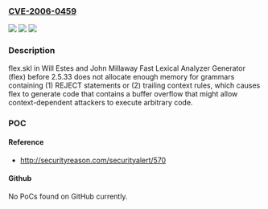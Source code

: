 ### [CVE-2006-0459](https://cve.mitre.org/cgi-bin/cvename.cgi?name=CVE-2006-0459)
![](https://img.shields.io/static/v1?label=Product&message=n%2Fa&color=blue)
![](https://img.shields.io/static/v1?label=Version&message=n%2Fa&color=blue)
![](https://img.shields.io/static/v1?label=Vulnerability&message=n%2Fa&color=brighgreen)

### Description

flex.skl in Will Estes and John Millaway Fast Lexical Analyzer Generator (flex) before 2.5.33 does not allocate enough memory for grammars containing (1) REJECT statements or (2) trailing context rules, which causes flex to generate code that contains a buffer overflow that might allow context-dependent attackers to execute arbitrary code.

### POC

#### Reference
- http://securityreason.com/securityalert/570

#### Github
No PoCs found on GitHub currently.

